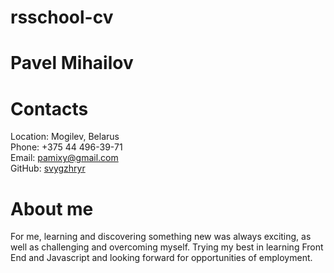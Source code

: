 # rsschool-cv

# Pavel Mihailov

# Contacts

Location: Mogilev, Belarus  
Phone:  +375 44 496-39-71  
Email: pamixy@gmail.com  
GitHub: [svygzhryr](https://github.com/Svygzhryr) 


# About me

For me, learning and discovering something new was always exciting, as well as challenging and overcoming myself. Trying my best in learning Front End and Javascript and looking forward for opportunities of employment. 